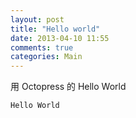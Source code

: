 ```yaml
---
layout: post
title: "Hello world"
date: 2013-04-10 11:55
comments: true
categories: Main
---
```

用 Octopress 的 Hello World
```
Hello World
```


